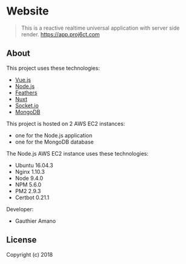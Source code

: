 # Website

> This is a reactive realtime universal application with server side render.
https://app.proj6ct.com

## About

This project uses these technologies:
- [Vue.js](https://vuejs.org)
- [Node.js](https://nodejs.org)
- [Feathers](http://feathersjs.com)
- [Nuxt](https://nuxtjs.org)
- [Socket.io](https://socket.io)
- [MongoDB](https://www.mongodb.com)

This project is hosted on 2 AWS EC2 instances:
- one for the Node.js application
- one for the MongoDB database

The Node.js AWS EC2 instance uses these technologies:
- Ubuntu 16.04.3
- Nginx 1.10.3
- Node 9.4.0
- NPM 5.6.0
- PM2 2.9.3
- Certbot 0.21.1

Developer:
- Gauthier Amano

## License

Copyright (c) 2018